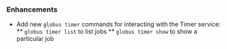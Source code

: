 ### Enhancements

* Add new `globus timer` commands for interacting with the Timer service:
** `globus timer list` to list jobs
** `globus timer show` to show a particular job
